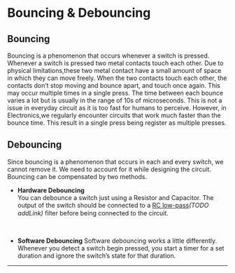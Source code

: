 # Bouncing & Debouncing

## Bouncing <br>
Bouncing is a phenomenon that occurs whenever a switch is pressed. Whenever a switch is pressed two metal contacts touch each other. Due to physical limitations,these two metal contact have a small amount of space in which they can move freely. When the two contacts touch each other, the contacts don’t stop moving and bounce apart, and touch once again. This may occur multiple times in a single press. The time between each bounce varies a lot but is usually in the range of 10s of microseconds. This is not a issue in everyday circuit as it is too fast for humans to perceive. However, in Electronics,we regularly encounter circuits that work much faster than the bounce time. This result in a single press being register as multiple presses. <br>

## Debouncing<br>
  Since bouncing is a phenomenon that occurs in each and every switch, we cannot remove it. We need to account for it while designing the circuit. Bouncing can be compensated by two methods. <br>

*  **Hardware Debouncing**  
   You can debounce a switch just using a Resistor and Capacitor. The output of the switch should be connected to a [RC low-pass]()*(TODO addLink)* ﬁlter before being connected to the circuit.    
<br>

* **Software Debouncing** 
    Software debouncing works a little differently. Whenever you detect a switch begin pressed, you start a timer for a set duration and ignore the switch’s state for that duration.
<hr>